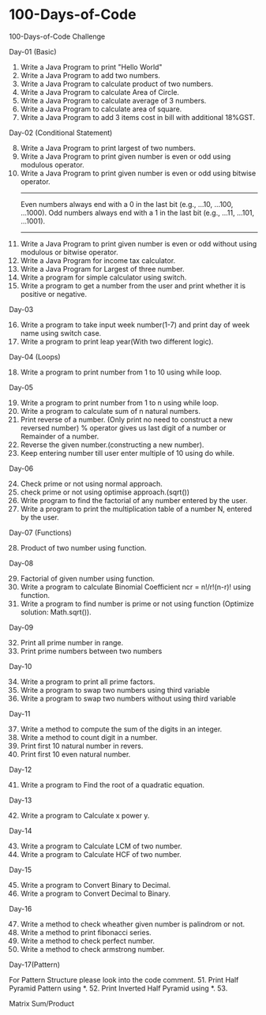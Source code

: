 # 100-Days-of-Code
100-Days-of-Code Challenge 

Day-01 (Basic)
1. Write a Java Program to print "Hello World"
2. Write a Java Program to add two numbers.
3. Write a Java Program to calculate product of two numbers.
4. Write a Java Program to calculate Area of Circle.
5. Write a Java Program to calculate average of 3 numbers.
6. Write a Java Program to calculate area of square.
7. Write a Java Program to add 3 items cost in bill with additional 18%GST.

Day-02 (Conditional Statement)

8. Write a Java Program to print largest of two numbers.
9. Write a Java Program to print given number is even or odd using modulous operator.
10. Write a Java Program to print given number is even or odd using bitwise operator. 
    *********************************************************************************
    Even numbers always end with a 0 in the last bit (e.g., ...10, ...100, ...1000).
    Odd numbers always end with a 1 in the last bit (e.g., ...11, ...101, ...1001).
    ***********************************************************************************
11. Write a Java Program to print given number is even or odd without using modulous or bitwise operator.
12. Write a Java Program for income tax calculator.
13. Write a Java Program for Largest of three number.
14. Write a program for simple calculator using switch.
15. Write a program to get a number from the user and print whether it is positive or negative.

Day-03 

16. Write a program to take input week number(1-7) and print day of week name using switch case.
17. Write a program to print leap year(With two different logic).

Day-04 (Loops)

18. Write a program to print number from 1 to 10 using while loop.

Day-05

19. Write a program to print number from 1 to n using while loop.
20. Write a program to calculate sum of n natural numbers.
21. Print reverse of a number. (Only print no need to construct a new reversed number) % operator
     gives us last digit of a number or Remainder of a number.
22. Reverse the given number.(constructing a new number).
23. Keep entering number till user enter multiple of 10 using do while.

Day-06

24. Check prime or not using normal approach.
25. check prime or not using optimise approach.(sqrt())
26. Write program to find the factorial of any number entered by the user.
27. Write a program to print the multiplication table of a number N, entered by the user.

Day-07 (Functions)

28. Product of two number using function.

Day-08 

29. Factorial of given number using function.
30. Write a program to calculate Binomial Coefficient ncr = n!/r!(n-r)! using function.
31. Write a program to find number is prime or not using function (Optimize solution: Math.sqrt()).

Day-09

32. Print all prime number in range.
33. Print prime numbers between two numbers

Day-10

34. Write a program to print all prime factors.
35. Write a program to swap two numbers using third variable
36. Write a program to swap two numbers without using third variable

Day-11

37. Write a method to compute the sum of the digits in an integer.
38. Write a method to count digit in a number.
39. Print first 10 natural number in revers.
40. Print first 10 even natural number.

Day-12

41. Write a program to Find the root of a quadratic equation.

Day-13

42. Write a program to Calculate x power y.

Day-14

43. Write a program to Calculate LCM of two number.
44. Write a program to Calculate HCF of two number.

Day-15

45. Write a program to Convert Binary to Decimal.
46. Write a program to Convert Decimal to Binary.

Day-16

47. Write a method to check wheather given number is palindrom or not.
48. Write a method to print fibonacci series.
49. Write a method to check perfect number.
50. Write a method to check armstrong number.

Day-17(Pattern)

For Pattern Structure please look into the code comment.
51. Print Half Pyramid Pattern using *.
52. Print Inverted Half Pyramid using *. 
53. 




Matrix Sum/Product